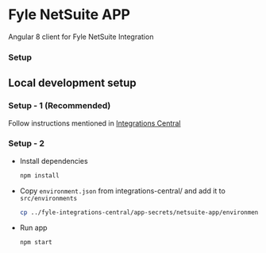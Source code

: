 # Fyle NetSuite APP
Angular 8 client for Fyle NetSuite Integration

### Setup

## Local development setup

### Setup - 1 (Recommended)
Follow instructions mentioned in [Integrations Central](https://github.com/fylein/fyle-integrations-central/)

### Setup - 2
* Install dependencies

    ```bash
    npm install
    ```

* Copy `environment.json` from integrations-central/ and add it to `src/environments`

    ```bash
    cp ../fyle-integrations-central/app-secrets/netsuite-app/environment.json src/environments/environment.json
    ```

* Run app

    ```bash
    npm start
    ```
